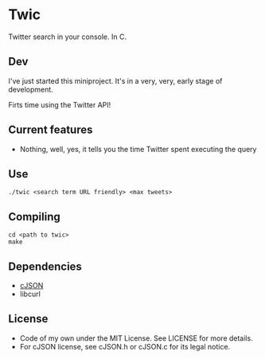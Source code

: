 Twic
====
Twitter search in your console. In C.

Dev
---
I've just started this miniproject. It's in a very, very, early stage of development.

Firts time using the Twitter API!

Current features
----------------
* Nothing, well, yes, it tells you the time Twitter spent executing the query

Use
---
    ./twic <search term URL friendly> <max tweets>

Compiling
---------
    cd <path to twic>
    make

Dependencies
------------
* [cJSON][1]
* libcurl

License
-------
* Code of my own under the MIT License. See LICENSE for more details.
* For cJSON license, see cJSON.h or cJSON.c for its legal notice.

[1]: http://sourceforge.net/projects/cjson/
